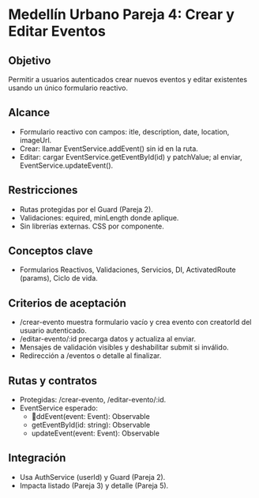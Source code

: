 ﻿# Medellín Urbano  Pareja 4: Crear y Editar Eventos

## Objetivo
Permitir a usuarios autenticados crear nuevos eventos y editar existentes usando un único formulario reactivo.

## Alcance
- Formulario reactivo con campos: 	itle, description, date, location, imageUrl.
- Crear: llamar EventService.addEvent() sin id en la ruta.
- Editar: cargar EventService.getEventById(id) y patchValue; al enviar, EventService.updateEvent().

## Restricciones
- Rutas protegidas por el Guard (Pareja 2).
- Validaciones: equired, minLength donde aplique.
- Sin librerías externas. CSS por componente.

## Conceptos clave
- Formularios Reactivos, Validaciones, Servicios, DI, ActivatedRoute (params), Ciclo de vida.

## Criterios de aceptación
- /crear-evento muestra formulario vacío y crea evento con creatorId del usuario autenticado.
- /editar-evento/:id precarga datos y actualiza al enviar.
- Mensajes de validación visibles y deshabilitar submit si inválido.
- Redirección a /eventos o detalle al finalizar.

## Rutas y contratos
- Protegidas: /crear-evento, /editar-evento/:id.
- EventService esperado:
  - ddEvent(event: Event): Observable<Event>
  - getEventById(id: string): Observable<Event>
  - updateEvent(event: Event): Observable<Event>

## Integración
- Usa AuthService (userId) y Guard (Pareja 2).
- Impacta listado (Pareja 3) y detalle (Pareja 5).

